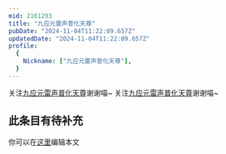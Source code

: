 ```yaml
---
mid: 2161293
title: "九应元雷声普化天尊"
pubDate: "2024-11-04T11:22:09.657Z"
updatedDate: "2024-11-04T11:22:09.657Z"
profile:
  {
    Nickname: ["九应元雷声普化天尊"],
  }
---
```


关注[九应元雷声普化天尊](https://space.bilibili.com/2161293)谢谢喵~ 关注[九应元雷声普化天尊](https://space.bilibili.com/2161293)谢谢喵~

## 此条目有待补充
你可以在[这里](https://github.com/Yuhanawa/VTuber.ICU/edit/master/src/content/v/九应元雷声普化天尊/index.md)编辑本文
